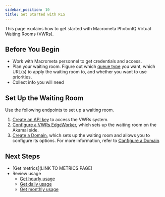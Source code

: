```yaml
---
sidebar_position: 10
title: Get Started with RLS
---
```


This page explains how to get started with Macrometa PhotonIQ Virtual Waiting Rooms (VWRs).

## Before You Begin

- Work with Macrometa personnel to get credentials and access.
- Plan your waiting room. Figure out which [queue type](queue-types.md) you want, which URL(s) to apply the waiting room to, and whether you want to use priorities.
- Collect info you will need

## Set Up the Waiting Room

Use the following endpoints to set up a waiting room.

1. [Create an API key](https://www.macrometa.com/docs/apiVwrs#/operations/createAPIKey) to access the VWRs system.
2. [Configure a VWRs EdgeWorker](configure-vwrs-edgeworker.md), which sets up the waiting room on the Akamai side.
3. [Create a Domain](https://www.macrometa.com/docs/apiVwrs#/operations/createDomain), which sets up the waiting room and allows you to configure its options. For more information, refer to [Configure a Domain](configure-domain.md).

## Next Steps

- [Get metrics](LINK TO METRICS PAGE)
- Review usage
  - [Get hourly usage](https://www.macrometa.com/docs/apiVwrs#/operations/getHourlyUsage)
  - [Get daily usage](https://www.macrometa.com/docs/apiVwrs#/operations/getDailyUsage)
  - [Get monthly usage](https://www.macrometa.com/docs/apiVwrs#/operations/getMonthlyUsage)
